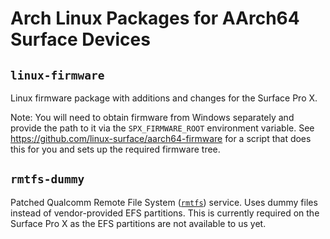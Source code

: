 # Arch Linux Packages for AArch64 Surface Devices


## `linux-firmware`

Linux firmware package with additions and changes for the Surface Pro X.

Note: You will need to obtain firmware from Windows separately and provide the path to it via the `SPX_FIRMWARE_ROOT` environment variable.
See https://github.com/linux-surface/aarch64-firmware for a script that does this for you and sets up the required firmware tree.


## `rmtfs-dummy`

Patched Qualcomm Remote File System ([`rmtfs`](https://github.com/andersson/rmtfs)) service.
Uses dummy files instead of vendor-provided EFS partitions.
This is currently required on the Surface Pro X as the EFS partitions are not available to us yet.
